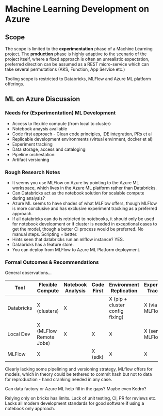 # Machine Learning Development on Azure

## Scope

The scope is limited to the **experimentation** phase of a Machine Learning project. The **production** phase is highly adaptive to the scenario of the project itself, where a fixed approach is often an unrealistic expectation, preferred direction can be assumed as a REST micro-service which can take several permutations (AKS, Function, App Service etc.)

Tooling scope is restricted to Databricks, MLFlow and Azure ML platform offerings. 

## ML on Azure Discussion

### Needs for (Experimentation) ML Development

- Access to flexible compute (from local to cluster)
- Notebook anaysis avaliable
- Code first approach - Clean code principles, IDE integration, PRs et al
- Replicable development environments (virtual envirment, docker et al)
- Experiment tracking
- Data storage, access and cataloging
- Pipeline orchestation
- Artifact versioning

### Rough Research Notes

- It seems you use MLFlow on Azure by pointing to the Azure ML workspace, which lives in the Azure ML platform rather than Databricks. 
- Can Databricks act as the notebook solution for scalable compute during analysis? 
- Azure ML seems to have shades of what MLFlow offers, though MLFlow is more conclusive and has exclusive experiment tracking as a preferred approach.
- If all databricks can do is retricted to notebooks, it should only be used for notebook development or if cluster is needed in exceptional cases to get the model, though a better CI process would be preferred. No manual steps. Scripting = better. 
- Hints seen that databricks run an mlflow instance? YES. 
- Databricks has a feature store. 
- You can deploy from MLFlow to Azure ML Platform deployment.

### Formal Outcomes & Recommendations

General observations...

|  Tool  | Flexible Compute | Notebook Analysis | Code First | Environment Replication  | Experiment Tracking |  Pipeline  |  Versioning  |  Data Storage  |
|---|---|---|---|---|---|---|---|---| 
| Databricks  | X (clusters)  | X  |   | X (pip + cluster config fixing)  | X (via MLFlow)  |   |   | X  |
| Local Dev  |  X (MLFlow Remote Jobs) | X  |  X |  X | X (send to MLFlow)  |   |   | X (can access blob)  |
| MLFlow  | X  |   | X (sdk)  | X | X  |   | X  |   |

Clearly lacking some pipelining and versioning strategy, MLflow offers for models, which in theory could be tethered to commit hash but not to data for reproduction - hand cranking needed in any case.

Can data factory or Azure ML help fill in the gaps? Maybe even Kedro?

Relying only on bricks has limits. Lack of unit testing, CI, PR for reviews etc. Lacks all modern development standards for good software if using a notebook only approach. 